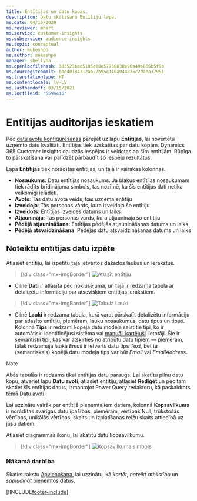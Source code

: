 ```yaml
---
title: Entītijas un datu kopas.
description: Datu skatīšana Entītiju lapā.
ms.date: 04/16/2020
ms.reviewer: mhart
ms.service: customer-insights
ms.subservice: audience-insights
ms.topic: conceptual
author: mukeshpo
ms.author: mukeshpo
manager: shellyha
ms.openlocfilehash: 383523bad5105e08e57758838e90a49e805b5f9b
ms.sourcegitcommit: bae40184312ab27b95c140a044875c2daea37951
ms.translationtype: HT
ms.contentlocale: lv-LV
ms.lasthandoff: 03/15/2021
ms.locfileid: "5596416"
---
```

# <a name="entities-in-audience-insights"></a>Entītijas auditorijas ieskatiem

Pēc [datu avotu konfigurēšanas](data-sources.md) pārejiet uz lapu **Entītijas**, lai novērtētu uzņemto datu kvalitāti. Entītijas tiek uzskatītas par datu kopām. Dynamics 365 Customer Insights daudzās iespējas ir veidotas ap šīm entītijām. Rūpīga to pārskatīšana var palīdzēt pārbaudīt šo iespēju rezultātus.

Lapā **Entītijas** tiek norādītas entītijas, un tajā ir vairākas kolonnas.

- **Nosaukums**: Datu entītijas nosaukums. Ja blakus entītijas nosaukumam tiek rādīts brīdinājuma simbols, tas nozīmē, ka šīs entītijas dati netika veiksmīgi ielādēti.
- **Avots**: Tas datu avota veids, kas uzņēma entītiju
- **Izveidoja**: Tās personas vārds, kura izveidoja šo entītiju
- **Izveidots**: Entītijas izveides datums un laiks
- **Atjaunināja**: Tās personas vārds, kura atjaunināja šo entītiju
- **Pēdējā atjaunināšana**: Entītijas pēdējās atjaunināšanas datums un laiks
- **Pēdējā atsvaidzināšana**: Pēdējās datu atsvaidzināšanas datums un laiks

## <a name="exploring-a-specific-entitys-data"></a>Noteiktu entītijas datu izpēte

Atlasiet entītiju, lai izpētītu tajā ietvertos dažādos laukus un ierakstus.

> [!div class="mx-imgBorder"]
> ![Atlasīt entītiju](media/data-manager-entities-data.png "Atlasīt entītiju")

- Cilne **Dati** ir atlasīta pēc noklusējuma, un tajā ir redzama tabula ar detalizētu informāciju par atsevišķiem entītijas ierakstiem.

> [!div class="mx-imgBorder"]
> ![Tabula Lauki](media/data-manager-entities-fields.PNG "Tabula Lauki")

- Cilnē **Lauki** ir redzama tabula, kurā varat pārskatīt detalizētu informāciju par atlasīto entītiju, piemēram, lauku nosaukumus, datu tipus un tipus. Kolonnā **Tips** ir redzami kopējā datu modeļa saistītie tipi, ko ir automātiski identificējusi sistēma vai [manuāli kartējuši](map-entities.md) lietotāji. Šie ir semantiski tipi, kas var atšķirties no atribūtu datu tipiem — piemēram, tālāk redzamajā laukā *Email* ir ietverts datu tips *Text*, bet tā (semantiskais) kopējā datu modeļa tips var būt *Email* vai *EmailAddress*.

> [!NOTE]
> Abās tabulās ir redzams tikai entītijas datu paraugs. Lai skatītu pilnu datu kopu, atveriet lapu **Datu avoti**, atlasiet entītiju, atlasiet **Rediģēt** un pēc tam skatiet šīs entītijas datus, izmantojot Power Query redaktoru, kā paskaidrots tēmā [Datu avoti](data-sources.md).

Lai uzzinātu vairāk par entītijā pieņemtajiem datiem, kolonnā **Kopsavilkums** ir norādītas svarīgas datu īpašības, piemēram, vērtības Null, trūkstošās vērtības, unikālās vērtības, skaits un izplatīšanas reižu skaits attiecībā uz jūsu datiem.

Atlasiet diagrammas ikonu, lai skatītu datu kopsavilkumu.

> [!div class="mx-imgBorder"]
> ![Kopsavilkuma simbols](media/data-manager-entities-summary.png "Tabula Datu kopsavilkums")

### <a name="next-step"></a>Nākamā darbība

Skatiet rakstu [Apvienošana](data-unification.md), lai uzzinātu, kā *kartēt*, *noteikt atbilstību* un *sapludināt* pieņemtos datus.


[!INCLUDE[footer-include](../includes/footer-banner.md)]
